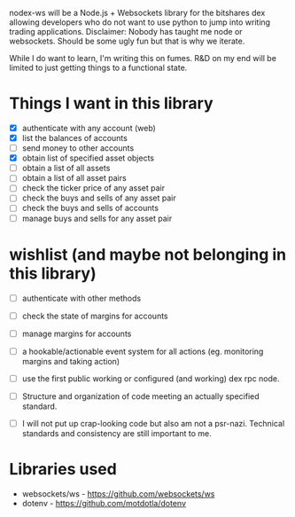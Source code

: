 nodex-ws will be a Node.js + Websockets library for the bitshares dex allowing developers who do not want to use python to jump into writing trading applications.
Disclaimer: Nobody has taught me node or websockets. Should be some ugly fun but that is why we iterate.

While I do want to learn, I'm writing this on fumes. R&D on my end will be limited to just getting things to a functional state.

# Things I want in this library

- [x] authenticate with any account (web)
- [x] list the balances of accounts
- [ ] send money to other accounts
- [x] obtain list of specified asset objects
- [ ] obtain a list of all assets
- [ ] obtain a list of all asset pairs
- [ ] check the ticker price of any asset pair
- [ ] check the buys and sells of any asset pair
- [ ] check the buys and sells of accounts
- [ ] manage buys and sells for any asset pair

# wishlist (and maybe not belonging in this library)

- [ ] authenticate with other methods
- [ ] check the state of margins for accounts
- [ ] manage margins for accounts
- [ ] a hookable/actionable event system for all actions (eg. monitoring margins and taking action)
- [ ] use the first public working or configured (and working) dex rpc node.
- [ ] Structure and organization of code meeting an actually specified standard.
- [ ]  I will not put up crap-looking code but also am not a psr-nazi. Technical standards and consistency are still important to me.


# Libraries used
- websockets/ws - https://github.com/websockets/ws
- dotenv - https://github.com/motdotla/dotenv